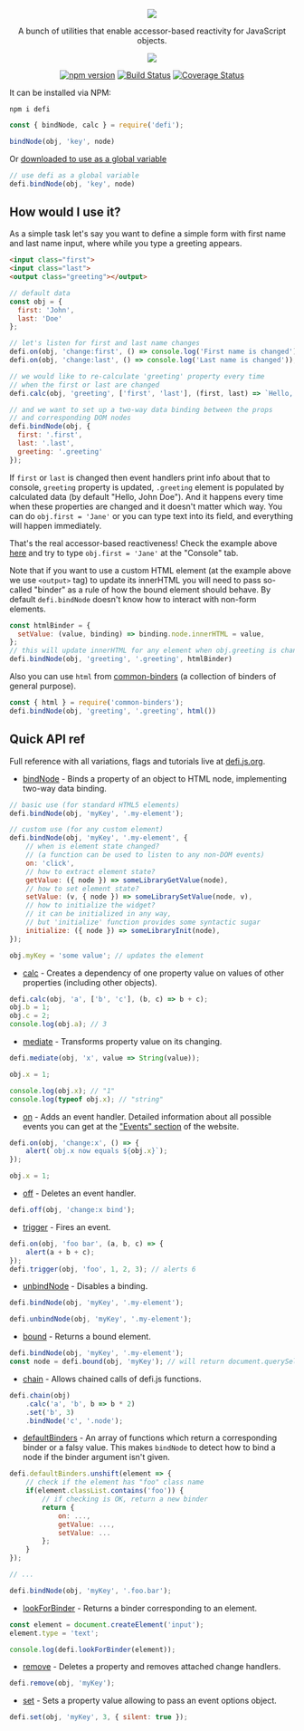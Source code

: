 <p align="center">

<a href="https://defi.js.org">
  <img src="https://defijs.github.io/assets/logo.svg" />
</a>

</p>

<p align="center">A bunch of utilities that enable accessor-based reactivity for JavaScript objects.</p>



<p align="center">
  <img src="https://defijs.github.io/assets/defi_demo.gif" />
</p>

<p align="center">
<a href="https://badge.fury.io/js/defi" rel="nofollow"><img src="https://camo.githubusercontent.com/b31c945ec1f09892388cda654d117de5c6aa3ed6/68747470733a2f2f62616467652e667572792e696f2f6a732f646566692e737667" alt="npm version" data-canonical-src="https://badge.fury.io/js/defi.svg" style="max-width:100%;"></a> <a href="https://travis-ci.org/defi/defi" rel="nofollow"><img src="https://camo.githubusercontent.com/08c41f8284a28f9799ed1eb27eac080cf445ec3e/68747470733a2f2f7472617669732d63692e6f72672f646566696a732f646566692e737667" alt="Build Status" data-canonical-src="https://travis-ci.org/defijs/defi.svg" style="max-width:100%;"></a> <a href="https://coveralls.io/github/defijs/defi?branch=master" rel="nofollow"><img src="https://camo.githubusercontent.com/526676c4a2e526e118492ff4eb25a87e71f92bfa/68747470733a2f2f636f766572616c6c732e696f2f7265706f732f6769746875622f646566696a732f646566692f62616467652e7376673f6272616e63683d6d6173746572" alt="Coverage Status" data-canonical-src="https://coveralls.io/repos/github/defijs/defi/badge.svg?branch=master" style="max-width:100%;"></a>


</p>


It can be installed via NPM:
```
npm i defi
```
```js
const { bindNode, calc } = require('defi');

bindNode(obj, 'key', node)
```

Or [downloaded to use as a global variable](https://github.com/defijs/defi/tree/gh-pages)

```js
// use defi as a global variable
defi.bindNode(obj, 'key', node)
```


## How would I use it?

As a simple task let's say you want to define a simple form with first name and last name input, where while you type a greeting appears.

```html
<input class="first">
<input class="last">
<output class="greeting"></output>
```

```js
// default data
const obj = {
  first: 'John',
  last: 'Doe'
};

// let's listen for first and last name changes
defi.on(obj, 'change:first', () => console.log('First name is changed'));
defi.on(obj, 'change:last', () => console.log('Last name is changed'));

// we would like to re-calculate 'greeting' property every time
// when the first or last are changed
defi.calc(obj, 'greeting', ['first', 'last'], (first, last) => `Hello, ${first} ${last}`);

// and we want to set up a two-way data binding between the props
// and corresponding DOM nodes
defi.bindNode(obj, {
  first: '.first',
  last: '.last',
  greeting: '.greeting'
});
```

If `first` or `last` is changed then event handlers print info about that to console, `greeting` property is updated, `.greeting` element is populated by calculated data (by default "Hello, John Doe"). And it happens every time when these properties are changed and it doesn't matter which way. You can do `obj.first = 'Jane'` or you can type text into its field, and everything will happen immediately.

That's the real accessor-based reactiveness! Check the example above [here](https://jsbin.com/hakunotaqo/edit?html,js,console,output) and try to type `obj.first = 'Jane'` at the "Console" tab.

Note that if you want to use a custom HTML element (at the example above we use ``<output>`` tag) to update its innerHTML you will need to pass so-called "binder" as a rule of how the bound element should behave. By default ``defi.bindNode`` doesn't know how to interact with non-form elements.


```js
const htmlBinder = {
  setValue: (value, binding) => binding.node.innerHTML = value,
};
// this will update innerHTML for any element when obj.greeting is changed
defi.bindNode(obj, 'greeting', '.greeting', htmlBinder)
```

Also you can use ``html`` from [common-binders](https://github.com/defijs/common-binders) (a collection of binders of general purpose).

```js
const { html } = require('common-binders');
defi.bindNode(obj, 'greeting', '.greeting', html())
```

## Quick API ref

Full reference with all variations, flags and tutorials live at [defi.js.org](http://defi.js.org).


- [bindNode](https://defi.js.org/#!defi.bindNode) - Binds a property of an object to HTML node, implementing two-way data binding.

```js
// basic use (for standard HTML5 elements)
defi.bindNode(obj, 'myKey', '.my-element');

// custom use (for any custom element)
defi.bindNode(obj, 'myKey', '.my-element', {
    // when is element state changed?
    // (a function can be used to listen to any non-DOM events)
    on: 'click',
    // how to extract element state?
    getValue: ({ node }) => someLibraryGetValue(node),
    // how to set element state?
    setValue: (v, { node }) => someLibrarySetValue(node, v),
    // how to initialize the widget?
    // it can be initialized in any way,
    // but 'initialize' function provides some syntactic sugar
    initialize: ({ node }) => someLibraryInit(node),
});

obj.myKey = 'some value'; // updates the element
```

- [calc](https://defi.js.org/#!defi.calc) - Creates a dependency of one property value on values of other properties (including other objects).

```js
defi.calc(obj, 'a', ['b', 'c'], (b, c) => b + c);
obj.b = 1;
obj.c = 2;
console.log(obj.a); // 3
```

- [mediate](https://defi.js.org/#!defi.mediate) - Transforms property value on its changing.

```js
defi.mediate(obj, 'x', value => String(value));

obj.x = 1;

console.log(obj.x); // "1"
console.log(typeof obj.x); // "string"
```


- [on](https://defi.js.org/#!defi.on) - Adds an event handler. Detailed information about all possible events you can get at the ["Events" section](https://defi.js.org/#!events) of the website.

```js
defi.on(obj, 'change:x', () => {
	alert(`obj.x now equals ${obj.x}`);
});

obj.x = 1;
```

- [off](https://defi.js.org/#!defi.off) - Deletes an event handler.

```js
defi.off(obj, 'change:x bind');
```

- [trigger](https://defi.js.org/#!defi.trigger) - Fires an event.

```js
defi.on(obj, 'foo bar', (a, b, c) => {
	alert(a + b + c);
});
defi.trigger(obj, 'foo', 1, 2, 3); // alerts 6
```

- [unbindNode](https://defi.js.org/#!defi.unbindNode) - Disables a binding.

```js
defi.bindNode(obj, 'myKey', '.my-element');

defi.unbindNode(obj, 'myKey', '.my-element');
```

- [bound](https://defi.js.org/#!defi.bound) - Returns a bound element.

```js
defi.bindNode(obj, 'myKey', '.my-element');
const node = defi.bound(obj, 'myKey'); // will return document.querySelector('.my-element')
```

- [chain](https://defi.js.org/#!defi.chain) - Allows chained calls of defi.js functions.

```js
defi.chain(obj)
    .calc('a', 'b', b => b * 2)
    .set('b', 3)
    .bindNode('c', '.node');
```

- [defaultBinders](https://defi.js.org/#!defi.defaultBinders) - An array of functions which return a corresponding binder or a falsy value. This makes ``bindNode`` to detect how to bind a node if the binder argument isn't given.

```js
defi.defaultBinders.unshift(element => {
	// check if the element has "foo" class name
	if(element.classList.contains('foo')) {
		// if checking is OK, return a new binder
		return {
			on: ...,
			getValue: ...,
			setValue: ...
		};
	}
});

// ...

defi.bindNode(obj, 'myKey', '.foo.bar');

```

- [lookForBinder](https://defi.js.org/#!defi.lookForBinder) - Returns a binder corresponding to an element.

```js
const element = document.createElement('input');
element.type = 'text';

console.log(defi.lookForBinder(element));
```

- [remove](https://defi.js.org/#!defi.remove) - Deletes a property and removes attached change handlers.

```js
defi.remove(obj, 'myKey');
```

- [set](https://defi.js.org/#!defi.set) - Sets a property value allowing to pass an event options object.

```js
defi.set(obj, 'myKey', 3, { silent: true });
```
